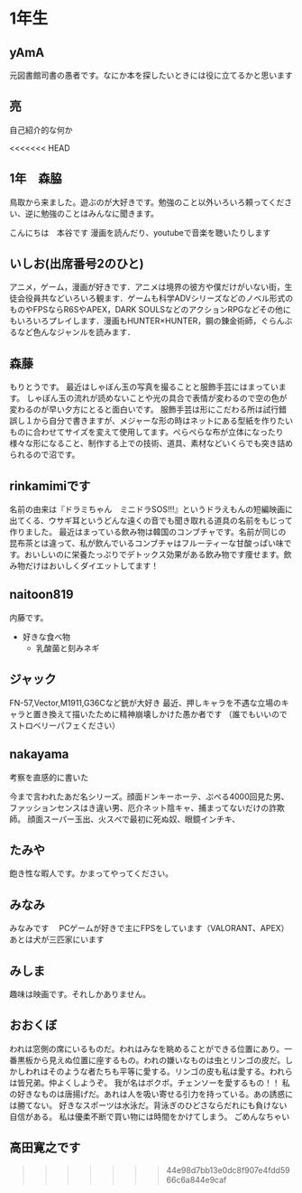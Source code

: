 # 1年生

## yAmA
元図書館司書の愚者です。なにか本を探したいときには役に立てるかと思います

## 亮
自己紹介的な何か

<<<<<<< HEAD

## 1年　森脇　
鳥取から来ました。遊ぶのが大好きです。勉強のこと以外いろいろ頼ってください、逆に勉強のことはみんなに聞きます。

こんにちは　本谷です
漫画を読んだり、youtubeで音楽を聴いたりします

## いしお(出席番号2のひと)
アニメ，ゲーム，漫画が好きです．アニメは境界の彼方や僕だけがいない街，生徒会役員共などいろいろ観ます．ゲームも科学ADVシリーズなどのノベル形式のものやFPSならR6SやAPEX，DARK SOULSなどのアクションRPGなどその他にもいろいろプレイします．漫画もHUNTER×HUNTER，鋼の錬金術師，ぐらんぶるなど色んなジャンルを読みます．

## 森藤
もりとうです。
最近はしゃぼん玉の写真を撮ることと服飾手芸にはまっています。
しゃぼん玉の流れが読めないことや光の具合で表情が変わるので空の色が変わるのが早い夕方にとると面白いです。
服飾手芸は形にこだわる所は試行錯誤し１から自分で書きますが、メジャーな形の時はネットにある型紙を作りたいものに合わせてサイズを変えて使用してます。ぺらぺらな布が立体になったり様々な形になること、制作する上での技術、道具、素材などいくらでも突き詰められるので沼です。

## rinkamimiです
名前の由来は『ドラミちゃん　ミニドラSOS!!!』というドラえもんの短編映画に出てくる、ウサギ耳というどんな遠くの音でも聞き取れる道具の名前をもじって作りました。
最近はまっている飲み物は韓国のコンブチャです。名前が同じの昆布茶とは違って、私が飲んでいるコンブチャはフルーティーな甘酸っぱい味です。おいしいのに栄養たっぷりでデトックス効果がある飲み物です痩せます。飲み物だけはおいしくダイエットしてます！

## naitoon819
内藤です。
- 好きな食べ物
  - 乳酸菌と刻みネギ

## ジャック
FN-57,Vector,M1911,G36Cなど銃が大好き
最近、押しキャラを不遇な立場のキャラと置き換えて描いたために精神崩壊しかけた愚か者です
（誰でもいいのでストロベリーパフェください）

## nakayama
考察を直感的に書いた

今まで言われたあだ名シリーズ。顔面ドンキーホーテ、ぷぺる4000回見た男、ファッションセンスはき違い男、厄介ネット陰キャ、捕まってないだけの詐欺師。
顔面スーパー玉出、火スぺで最初に死ぬ奴、眼鏡インチキ、

## たみや
飽き性な暇人です。かまってやってください。

## みなみ
みなみです　
PCゲームが好きで主にFPSをしています（VALORANT、APEX）
あとは犬が三匹家にいます

## みしま
趣味は映画です。それしかありません。

## おおくぼ
われは窓側の席にいるものだ。われはみなを眺めることができる位置にあり。一番黒板から見えぬ位置に座するもの。われの嫌いなものは虫とリンゴの皮だ。しかしわれはそのような者たちも平等に愛する。リンゴの皮も私は愛する。われらは皆兄弟。仲よくしようぞ。
我が名はボクボ。チェンソーを愛するもの！！
私の好きなものは唐揚げだ。あれは人を吸い寄せる引力を持っている。あの誘惑には勝てない。
好きなスポーツは水泳だ。背泳ぎのひどさならだれにも負けない自信がある。
私は優柔不断で買い物には時間をかけてしまう。
ごめんなちゃい

## 高田寛之です

>>>>>>> 44e98d7bb13e0dc8f907e4fdd5966c6a844e9caf
